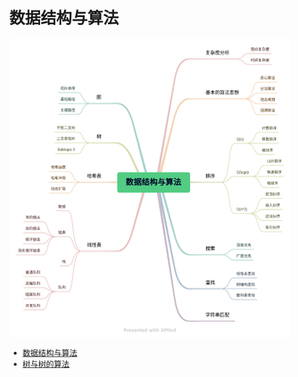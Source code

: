 # 数据结构与算法

![image](./Pic/pic12.png)

 - [数据结构与算法](./DataStructureAndAlgorithm/数据结构与算法.md)
 - [树与树的算法](./DataStructureAndAlgorithm/树与树的算法.md)


